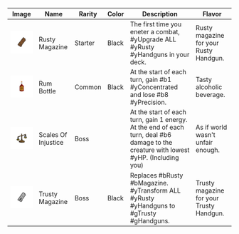 | Image | Name | Rarity | Color | Description | Flavor |
| ----- | ---- | ------ | ----- | ----------- | ------ |
| ![](relics/RustyMagazine.png) | Rusty Magazine | Starter | Black | The first time you eneter a combat, #yUpgrade ALL #yRusty #yHandguns in your deck. | Rusty magazine for your Rusty Handgun. |
| ![](relics/RumBottle.png) | Rum Bottle | Common | Black | At the start of each turn, gain #b1 #yConcentrated and lose #b8 #yPrecision. | Tasty alcoholic beverage. |
| ![](relics/ScaleOfInjustice.png) | Scales Of Injustice | Boss |  | At the start of each turn, gain 1 energy. At the end of each turn, deal #b6 damage to the creature with lowest #yHP. (Including you) | As if world wasn't unfair enough. |
| ![](relics/TrustyMagazine.png) | Trusty Magazine | Boss | Black | Replaces #bRusty #bMagazine. #yTransform ALL #yRusty #yHandguns to #gTrusty #gHandguns. | Trusty magazine for your Trusty Handgun. |
